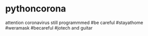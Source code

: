 # pythoncorona
attention coronavirus still programmmed
#be careful
#stayathome
#weramask
#becareful
#jotech and guitar
